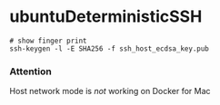 # ubuntuDeterministicSSH

```shell script
# show finger print
ssh-keygen -l -E SHA256 -f ssh_host_ecdsa_key.pub
```

### Attention
Host network mode is *not* working on Docker for Mac